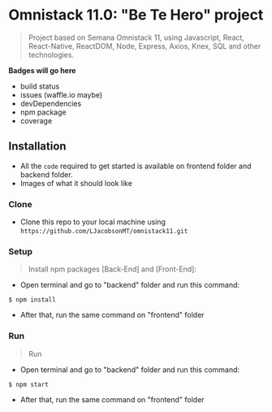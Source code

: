 # Omnistack 11.0: "Be Te Hero" project
> Project based on Semana Omnistack 11, using Javascript, React, React-Native, ReactDOM, Node, Express, Axios, Knex, SQL and other technologies.

**Badges will go here**

- build status
- issues (waffle.io maybe)
- devDependencies
- npm package
- coverage

## Installation

- All the `code` required to get started is available on frontend folder and backend folder.
- Images of what it should look like

### Clone

- Clone this repo to your local machine using `https://github.com/LJacobsonMT/omnistack11.git`

### Setup

> Install npm packages [Back-End] and [Front-End]:
- Open terminal and go to "backend" folder and run this command:

```shell
$ npm install
```
- After that, run the same command on "frontend" folder

### Run

> Run
- Open terminal and go to "backend" folder and run this command:

```shell
$ npm start
```
- After that, run the same command on "frontend" folder




